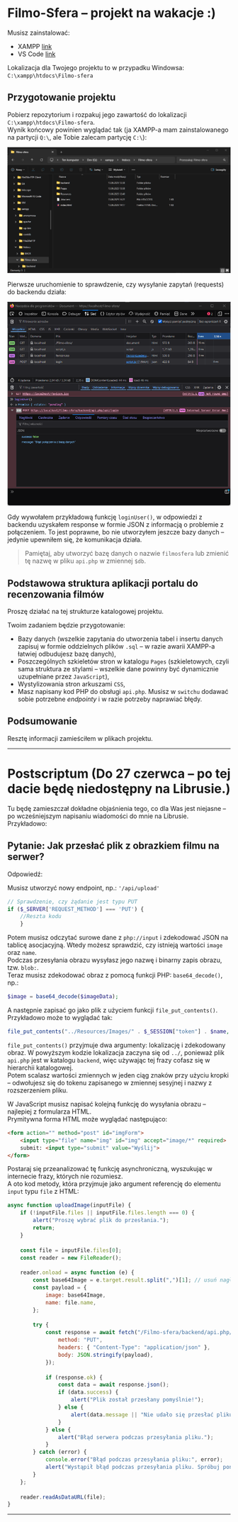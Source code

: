 # Filmo-Sfera – projekt na wakacje :)

Musisz zainstalować:
- XAMPP [link](https://www.apachefriends.org/download.html)
- VS Code [link](https://code.visualstudio.com/Download)

Lokalizacja dla Twojego projektu to w przypadku Windowsa:  
`C:\xampp\htdocs\Filmo-sfera`

## Przygotowanie projektu

Pobierz repozytorium i rozpakuj jego zawartość do lokalizacji `C:\xampp\htdocs\Filmo-sfera`.  
Wynik końcowy powinien wyglądać tak (ja XAMPP-a mam zainstalowanego na partycji `Q:\`, ale Tobie zalecam partycję `C:\`):

![](Obrazy_do_README.md/katalog_projektu.webp)

Pierwsze uruchomienie to sprawdzenie, czy wysyłanie zapytań (requests) do backendu działa:

![](Obrazy_do_README.md/Test-reqest.webp)

Gdy wywołałem przykładową funkcję `loginUser()`, w odpowiedzi z backendu uzyskałem response w formie JSON z informacją o problemie z połączeniem. To jest poprawne, bo nie utworzyłem jeszcze bazy danych – jedynie upewniłem się, że komunikacja działa.

> Pamiętaj, aby utworzyć bazę danych o nazwie `filmosfera` lub zmienić tę nazwę w pliku `api.php` w zmiennej `$db`.

## Podstawowa struktura aplikacji portalu do recenzowania filmów

Proszę działać na tej strukturze katalogowej projektu.

Twoim zadaniem będzie przygotowanie:
- Bazy danych (wszelkie zapytania do utworzenia tabel i insertu danych zapisuj w formie oddzielnych plików `.sql` – w razie awarii XAMPP-a łatwiej odbudujesz bazę danych),
- Poszczególnych szkieletów stron w katalogu `Pages` (szkieletowych, czyli sama struktura ze stylami – wszelkie dane powinny być dynamicznie uzupełniane przez `JavaScript`),
- Wystylizowania stron arkuszami `CSS`,
- Masz napisany kod PHP do obsługi `api.php`. Musisz w `switchu` dodawać sobie potrzebne *endpointy* i w razie potrzeby naprawiać błędy.

## Podsumowanie

Resztę informacji zamieściłem w plikach projektu.

---

# Postscriptum (Do 27 czerwca – po tej dacie będę niedostępny na Librusie.)

Tu będę zamieszczał dokładne objaśnienia tego, co dla Was jest niejasne – po wcześniejszym napisaniu wiadomości do mnie na Librusie.  
Przykładowo:  
## Pytanie: Jak przesłać plik z obrazkiem filmu na serwer?  
Odpowiedź:

Musisz utworzyć nowy endpoint, np.: `'/api/upload'`

```php
// Sprawdzenie, czy żądanie jest typu PUT
if ($_SERVER['REQUEST_METHOD'] === 'PUT') {
    //Reszta kodu
    }
```

Potem musisz odczytać surowe dane z `php://input` i zdekodować JSON na tablicę asocjacyjną. Wtedy możesz sprawdzić, czy istnieją wartości `image` oraz `name`.  
Podczas przesyłania obrazu wysyłasz jego nazwę i binarny zapis obrazu, tzw. `blob:`.  
Teraz musisz zdekodować obraz z pomocą funkcji PHP: `base64_decode()`, np.:  
```php
$image = base64_decode($imageData);
```

A następnie zapisać go jako plik z użyciem funkcji `file_put_contents()`.  
Przykładowo może to wyglądać tak:
```php
file_put_contents("../Resources/Images/" . $_SESSION["token"] . $name, $image);
```

`file_put_contents()` przyjmuje dwa argumenty: lokalizację i zdekodowany obraz. W powyższym kodzie lokalizacja zaczyna się od `../`, ponieważ plik `api.php` jest w katalogu `backend`, więc używając tej frazy cofasz się w hierarchii katalogowej.  
Potem scalasz wartości zmiennych w jeden ciąg znaków przy użyciu kropki – odwołujesz się do tokenu zapisanego w zmiennej sesyjnej i nazwy z rozszerzeniem pliku.

W JavaScript musisz napisać kolejną funkcję do wysyłania obrazu – najlepiej z formularza HTML.  
Prymitywna forma HTML może wyglądać następująco:
```html
<form action="" method="post" id="imgForm">
    <input type="file" name="img" id="img" accept="image/*" required>
    submit: <input type="submit" value="Wyślij">
</form>
```

Postaraj się przeanalizować tę funkcję asynchroniczną, wyszukując w internecie frazy, których nie rozumiesz.  
A oto kod metody, która przyjmuje jako argument referencję do elementu `input` typu `file` z HTML:

```javascript
async function uploadImage(inputFile) {
    if (!inputFile.files || inputFile.files.length === 0) {
        alert("Proszę wybrać plik do przesłania.");
        return;
    }

    const file = inputFile.files[0];
    const reader = new FileReader();

    reader.onload = async function (e) {
        const base64Image = e.target.result.split(",")[1]; // usuń nagłówek data:
        const payload = {
            image: base64Image,
            name: file.name,
        };

        try {
            const response = await fetch("/Filmo-sfera/backend/api.php/api/upload", {
                method: "PUT",
                headers: { "Content-Type": "application/json" },
                body: JSON.stringify(payload),
            });

            if (response.ok) {
                const data = await response.json();
                if (data.success) {
                    alert("Plik został przesłany pomyślnie!");
                } else {
                    alert(data.message || "Nie udało się przesłać pliku.");
                }
            } else {
                alert("Błąd serwera podczas przesyłania pliku.");
            }
        } catch (error) {
            console.error("Błąd podczas przesyłania pliku:", error);
            alert("Wystąpił błąd podczas przesyłania pliku. Spróbuj ponownie później.");
        }
    };

    reader.readAsDataURL(file);
}
```

---
